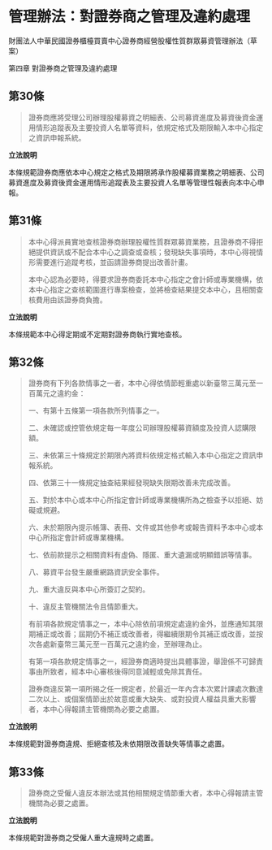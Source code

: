 # 管理辦法：對證券商之管理及違約處理

財團法人中華民國證券櫃檯買賣中心證券商經營股權性質群眾募資管理辦法（草案）

第四章 對證券商之管理及違約處理

## 第30條

> 證券商應將受理公司辦理股權募資之明細表、公司募資進度及募資後資金運用情形追蹤表及主要投資人名單等資料，依規定格式及期限輸入本中心指定之資訊申報系統。

**立法說明**

本條規範證券商應依本中心規定之格式及期限將承作股權募資業務之明細表、公司募資進度及募資後資金運用情形追蹤表及主要投資人名單等管理性報表向本中心申報。

## 第31條

> 本中心得派員實地查核證券商辦理股權性質群眾募資業務，且證券商不得拒絕提供資訊或不配合本中心之調查或查核；發現缺失事項時，本中心得視情形需要進行追蹤考核，並函請證券商提出改善計畫。
>
> 本中心認為必要時，得要求證券商委託本中心指定之會計師或專業機構，依本中心指定之查核範圍進行專案檢查，並將檢查結果提交本中心，且相關查核費用由該證券商負擔。

**立法說明**

本條規範本中心得定期或不定期對證券商執行實地查核。

## 第32條

> 證券商有下列各款情事之一者，本中心得依情節輕重處以新臺幣三萬元至一百萬元之違約金：
>
> 一、有第十五條第一項各款所列情事之一。
>
> 二、未確認或控管依規定每一年度公司辦理股權募資額度及投資人認購限額。
>
> 三、未依第三十條規定於期限內將資料依規定格式輸入本中心指定之資訊申報系統。
>
> 四、依第三十一條規定抽查結果經發現缺失限期改善未完成改善。
>
> 五、對於本中心或本中心所指定會計師或專業機構所為之檢查予以拒絕、妨礙或規避。
>
> 六、未於期限內提示帳簿、表冊、文件或其他參考或報告資料予本中心或本中心所指定會計師或專業機構。
>
> 七、依前款提示之相關資料有虛偽、隱匿、重大遺漏或明顯錯誤等情事。
>
> 八、募資平台發生嚴重網路資訊安全事件。
>
> 九、重大違反與本中心所簽訂之契約。
>
> 十、違反主管機關法令且情節重大。
>
> 有前項各款規定情事之一，本中心除依前項規定處違約金外，並應通知其限期補正或改善；屆期仍不補正或改善者，得繼續限期令其補正或改善，並按次各處新臺幣三萬元至一百萬元之違約金，至辦理為止。
>
> 有第一項各款規定情事之一，經證券商適時提出具體事證，舉證係不可歸責事由所致者，經本中心審核後得同意減輕或免除其責任。
>
> 證券商違反第一項所揭之任一規定者，於最近一年內含本次累計課處次數達二次以上、或個案情節出於故意或重大缺失、或對投資人權益具重大影響者，本中心得報請主管機關為必要之處置。

**立法說明**

本條規範對證券商違規、拒絕查核及未依期限改善缺失等情事之處置。

## 第33條

> 證券商之受僱人違反本辦法或其他相關規定情節重大者，本中心得報請主管機關為必要之處置。

**立法說明**

本條規範對證券商之受僱人重大違規時之處置。
